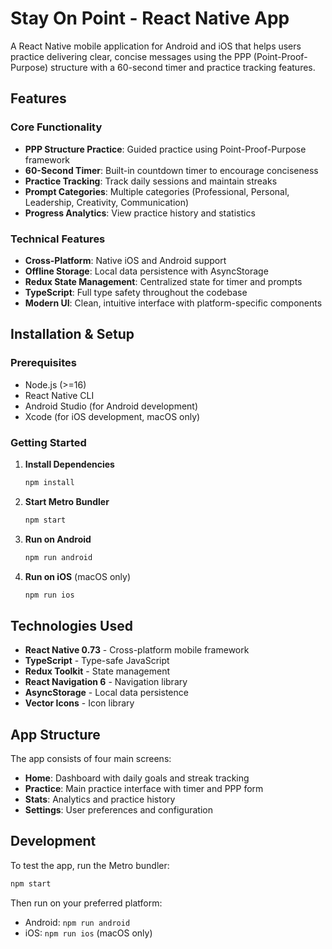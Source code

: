 # Stay On Point - React Native App

A React Native mobile application for Android and iOS that helps users practice delivering clear, concise messages using the PPP (Point-Proof-Purpose) structure with a 60-second timer and practice tracking features.

## Features

### Core Functionality
- **PPP Structure Practice**: Guided practice using Point-Proof-Purpose framework
- **60-Second Timer**: Built-in countdown timer to encourage conciseness
- **Practice Tracking**: Track daily sessions and maintain streaks
- **Prompt Categories**: Multiple categories (Professional, Personal, Leadership, Creativity, Communication)
- **Progress Analytics**: View practice history and statistics

### Technical Features
- **Cross-Platform**: Native iOS and Android support
- **Offline Storage**: Local data persistence with AsyncStorage
- **Redux State Management**: Centralized state for timer and prompts
- **TypeScript**: Full type safety throughout the codebase
- **Modern UI**: Clean, intuitive interface with platform-specific components

## Installation & Setup

### Prerequisites
- Node.js (>=16)
- React Native CLI
- Android Studio (for Android development)
- Xcode (for iOS development, macOS only)

### Getting Started

1. **Install Dependencies**
   ```bash
   npm install
   ```

2. **Start Metro Bundler**
   ```bash
   npm start
   ```

3. **Run on Android**
   ```bash
   npm run android
   ```

4. **Run on iOS** (macOS only)
   ```bash
   npm run ios
   ```

## Technologies Used

- **React Native 0.73** - Cross-platform mobile framework
- **TypeScript** - Type-safe JavaScript
- **Redux Toolkit** - State management
- **React Navigation 6** - Navigation library
- **AsyncStorage** - Local data persistence
- **Vector Icons** - Icon library

## App Structure

The app consists of four main screens:
- **Home**: Dashboard with daily goals and streak tracking
- **Practice**: Main practice interface with timer and PPP form
- **Stats**: Analytics and practice history
- **Settings**: User preferences and configuration

## Development

To test the app, run the Metro bundler:
```bash
npm start
```

Then run on your preferred platform:
- Android: `npm run android`
- iOS: `npm run ios` (macOS only)